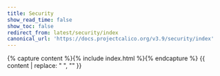 ```yaml
---
title: Security
show_read_time: false
show_toc: false
redirect_from: latest/security/index
canonical_url: 'https://docs.projectcalico.org/v3.9/security/index'
---
```

{% capture content %}{% include index.html %}{% endcapture %}
{{ content | replace: "    ", "" }}
